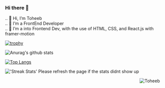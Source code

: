 ### Hi there 👋

.. 👋 Hi, I’m Toheeb <br>
.. 👀 I’m a FrontEnd Developer <br>
.. 🌱 I’m a into Frontend Dev, with the use of HTML, CSS, and React.js with framer-motion



  [![trophy](https://github-profile-trophy.vercel.app/?username=Toheeb345&theme=onedark)](https://github.com/ryo-ma/github-profile-trophy)



![Anurag's github stats](https://github-readme-stats.vercel.app/api?username=Toheeb345&theme=onedark)


[![Top Langs](https://github-readme-stats.vercel.app/api/top-langs/?username=Toheeb345&theme=onedark)](https://github.com/anuraghazra/github-readme-stats)

<img alt="'Streak Stats' Please refresh the page if the stats didnt show up" src="https://github-readme-streak-stats.herokuapp.com/?user=Toheeb345&theme=dark">

<p align="right"> <img src="https://komarev.com/ghpvc/?username=Toheeb345&label=Profile%20views&theme=onedark&style=flat" alt="Toheeb" /> </p>
<!--
**Toheeb345/Toheeb345** is a ✨ _special_ ✨ repository because its `README.md` (this file) appears on your GitHub profile.

Here are some ideas to get you started:

- 🔭 I’m currently working on ...
- 🌱 I’m currently learning ...
- 👯 I’m looking to collaborate on ...
- 🤔 I’m looking for help with ...
- 💬 Ask me about ...
- 📫 How to reach me: ...
- 😄 Pronouns: ...
- ⚡ Fun fact: ...
-->
